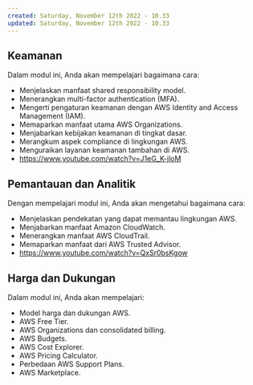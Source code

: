 ```yaml
---
created: Saturday, November 12th 2022 - 10.33
updated: Saturday, November 12th 2022 - 10.33
---
```

## Keamanan
Dalam modul ini, Anda akan mempelajari bagaimana cara:
-   Menjelaskan manfaat shared responsibility model.
-   Menerangkan multi-factor authentication (MFA).
-   Mengerti pengaturan keamanan dengan AWS Identity and Access Management (IAM).
-   Memaparkan manfaat utama AWS Organizations.
-   Menjabarkan kebijakan keamanan di tingkat dasar.
-   Merangkum aspek compliance di lingkungan AWS.
-   Menguraikan layanan keamanan tambahan di AWS.
- https://www.youtube.com/watch?v=J1eG_K-jloM

## Pemantauan dan Analitik
Dengan mempelajari modul ini, Anda akan mengetahui bagaimana cara:
-   Menjelaskan pendekatan yang dapat memantau lingkungan AWS.
-   Menjabarkan manfaat Amazon CloudWatch.
-   Menerangkan manfaat AWS CloudTrail.
-   Memaparkan manfaat dari AWS Trusted Advisor.
- https://www.youtube.com/watch?v=QxSr0bsKgow

## Harga dan Dukungan
Dalam modul ini, Anda akan mempelajari:
-   Model harga dan dukungan AWS.
-   AWS Free Tier.
-   AWS Organizations dan consolidated billing.
-   AWS Budgets.
-   AWS Cost Explorer.
-   AWS Pricing Calculator.
-   Perbedaan AWS Support Plans.
-   AWS Marketplace.